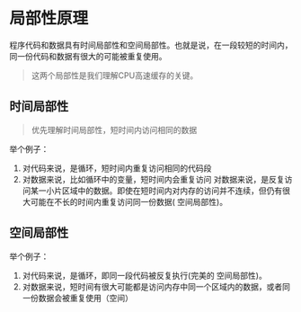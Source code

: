 # 局部性原理
程序代码和数据具有时间局部性和空间局部性。也就是说，在一段较短的时间内，同一份代码和数据有很大的可能被重复使用。
> 这两个局部性是我们理解CPU高速缓存的关键。

## 时间局部性
> 优先理解时间局部性，短时间内访问相同的数据

举个例子：
1. 对代码来说，是循环，短时间内重复访问相同的代码段
2. 对数据来说，比如循环中的变量，短时间内会重复访问
对数据来说，是反复访问某一小片区域中的数据。即使在短时间内对内存的访问并不连续，但仍有很大可能在不长的时间内重复访问同一份数据( 空间局部性)。

## 空间局部性
举个例子：
1. 对代码来说，是循环，即同一段代码被反复执行(完美的 空间局部性)。
2. 对数据来说，短时间有很大可能都是访问内存中同一个区域内的数据，或者同一份数据会被重复使用（空间）
